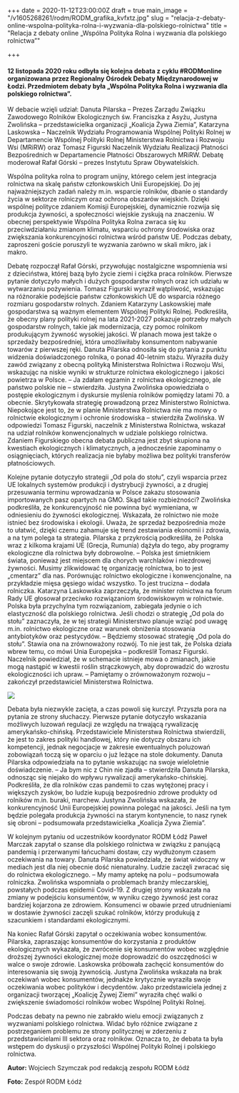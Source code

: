 +++
date = 2020-11-12T23:00:00Z
draft = true
main_image = "/v1605268261/rodm/RODM_grafika_kvfxtz.jpg"
slug = "relacja-z-debaty-online-wspolna-polityka-rolna-i-wyzwania-dla-polskiego-rolnictwa"
title = "Relacja z debaty online „Wspólna Polityka Rolna i wyzwania dla polskiego rolnictwa”"

+++
#### 12 listopada 2020 roku odbyła się kolejna debata z cyklu #RODMonline organizowana przez Regionalny Ośrodek Debaty Międzynarodowej w Łodzi. Przedmiotem debaty była „Wspólna Polityka Rolna i wyzwania dla polskiego rolnictwa”. 

W debacie wzięli udział: Danuta Pilarska – Prezes Zarządu Związku Zawodowego Rolników Ekologicznych św. Franciszka z Asyżu, Justyna Zwolińska – przedstawicielka organizacji „Koalicja Żywa Ziemia”, Katarzyna Laskowska – Naczelnik Wydziału Programowania Wspólnej Polityki Rolnej w Departamencie Wspólnej Polityki Rolnej Ministerstwa Rolnictwa i Rozwoju Wsi (MRiRW) oraz Tomasz Figurski Naczelnik Wydziału Realizacji Płatności Bezpośrednich​ w Departamencie Płatności Obszarowych MRiRW. Debatę moderował Rafał Górski – prezes Instytutu Spraw Obywatelskich.

Wspólna polityka rolna to program unijny, którego celem jest integracja rolnictwa na skalę państw członkowskich Unii Europejskiej. Do jej najważniejszych zadań należy m.in. wsparcie rolników, dbanie o standardy życia w sektorze rolniczym oraz ochrona obszarów wiejskich. Dzięki wspólnej polityce zdaniem Komisji Europejskiej, dynamicznie rozwija się produkcja żywności, a społeczności wiejskie zyskują na znaczeniu. W obecnej perspektywie Wspólna Polityka Rolna zwraca się ku przeciwdziałaniu zmianom klimatu, wsparciu ochrony środowiska oraz zwiększania konkurencyjności rolnictwa wśród państw UE. Podczas debaty, zaproszeni goście poruszyli te wyzwania zarówno w skali mikro, jak i makro.

Debatę rozpoczął Rafał Górski, przywołując nostalgiczne wspomnienia wsi z dzieciństwa, której bazą było życie ziemi i ciężka praca rolników. Pierwsze pytanie dotyczyło małych i dużych gospodarstw rolnych oraz ich udziału w wytwarzaniu pożywienia. Tomasz Figurski wyraził wątpliwość, wskazując na różnorakie podejście państw członkowskich UE do wsparcia różnego rozmiaru gospodarstw rolnych. Zdaniem Katarzyny Laskowskiej małe gospodarstwa są ważnym elementem Wspólnej Polityki Rolnej. Podkreśliła, że obecny plany polityki rolnej na lata 2021-2027 pokazuje potrzeby małych gospodarstw rolnych, takie jak modernizacja, czy pomoc rolnikom produkującym żywność wysokiej jakości. W planach mowa jest także o sprzedaży bezpośredniej, która umożliwiłaby konsumentom nabywanie towarów z pierwszej ręki. Danuta Pilarska odnosiła się do pytania z punktu widzenia doświadczonego rolnika, o ponad 40-letnim stażu. Wyraziła duży zawód związany z obecną polityką Ministerstwa Rolnictwa i Rozwoju Wsi, wskazując na niskie wyniki w strukturze rolnictwa ekologicznego i jakości powietrza w Polsce. – Ja zdałam egzamin z rolnictwa ekologicznego, ale państwo polskie nie – stwierdziła. Justyna Zwolińska opowiedziała o postępie ekologicznym i dyskursie myślenia rolników pomiędzy latami 70. a obecnie. Skrytykowała strategię prowadzoną przez Ministerstwo Rolnictwa. Niepokojące jest to, że w planie Ministerstwa Rolnictwa nie ma mowy o rolnictwie ekologicznym i ochronie środowiska – stwierdziła Zwolińska. W odpowiedzi Tomasz Figurski, naczelnik z Ministerstwa Rolnictwa, wskazał na udział rolników konwencjonalnych w udziale polskiego rolnictwa. Zdaniem Figurskiego obecna debata publiczna jest zbyt skupiona na kwestiach ekologicznych i klimatycznych, a jednocześnie zapominamy o osiągnięciach, których realizacja nie byłaby możliwa bez polityki transferów płatnościowych.

Kolejne pytanie dotyczyło strategii „Od pola do stołu”, czyli wsparcia przez UE lokalnych systemów produkcji i dystrybucji żywności, a z drugiej przesuwania terminu wprowadzania w Polsce zakazu stosowania importowanych pasz opartych na GMO. Skąd takie rozbieżności? Zwolińska podkreśliła, że konkurencyjność nie powinna być wymieniana, w odniesieniu do żywności ekologicznej. Wskazała, że rolnictwo nie może istnieć bez środowiska i ekologii. Uważa, że sprzedaż bezpośrednia może to ułatwić, dzięki czemu zahamuje się trend zestawiania ekonomii i zdrowia, a na tym polega ta strategia. Pilarska z przykrością podkreśliła, że Polska wraz z kilkoma krajami UE (Grecja, Rumunia) dążyła do tego, aby programy ekologiczne dla rolnictwa były dobrowolne. – Polska jest śmietnikiem świata, ponieważ jest miejscem dla chorych warchlaków i niezdrowej żywności. Musimy zlikwidować tę organizację rolnictwa, bo to jest „cmentarz” dla nas. Porównując rolnictwo ekologiczne i konwencjonalne, na przykładzie mięsa gęsiego widać wszystko. To jest trucizna – dodała rolniczka. Katarzyna Laskowska zaprzeczyła, że minister rolnictwa na forum Rady UE głosował przeciwko rozwiązaniom środowiskowym w rolnictwie. Polska była przychylna tym rozwiązaniom, zabiegała jedynie o ich elastyczność dla polskiego rolnictwa. Jeśli chodzi o strategię „Od pola do stołu” zaznaczyła, że w tej strategii Ministerstwo planuje wziąć pod uwagę m.in. rolnictwo ekologiczne oraz warunek obniżenia stosowania antybiotyków oraz pestycydów. – Będziemy stosować strategię „Od pola do stołu”. Stawia ona na zrównoważony rozwój. To nie jest tak, że Polska działa wbrew temu, co mówi Unia Europejska – podkreślił Tomasz Figurski. Naczelnik powiedział, że w schemacie istnieje mowa o zmianach, jakie mogą nastąpić w kwestii roślin strączkowych, aby doprowadzić do wzrostu ekologiczności ich upraw. – Pamiętamy o zrównoważonym rozwoju – zakończył przedstawiciel Ministerstwa Rolnictwa.

![](https://res.cloudinary.com/inspro/image/upload/v1605268623/rodm/Foto_debata_rolna_w3yez3.jpg)

Debata była niezwykle zacięta, a czas powoli się kurczył. Przyszła pora na pytania ze strony słuchaczy. Pierwsze pytanie dotyczyło wskazania możliwych luzowań regulacji ze względu na trwającą rywalizację amerykańsko-chińską. Przedstawiciele Ministerstwa Rolnictwa stwierdzili, że jest to zakres polityki handlowej, który nie dotyczy obszaru ich kompetencji, jednak negocjacje w zakresie ewentualnych poluzowań zobowiązań toczą się w oparciu o już leżące na stole dokumenty. Danuta Pilarska odpowiedziała na to pytanie wskazując na swoje wieloletnie doświadczenie. – Ja bym nic z Chin nie zjadła – stwierdziła Danuta Pilarska, odnosząc się niejako do wpływu rywalizacji amerykańsko-chińskiej. Podkreśliła, że dla rolników czas pandemii to czas wytężonej pracy i większych zysków, bo ludzie kupują bezpośrednio zdrowe produkty od rolników m.in. buraki, marchew. Justyna Zwolińska wskazała, że konkurencyjność Unii Europejskiej powinna polegać na jakości. Jeśli na tym będzie polegała produkcja żywności na starym kontynencie, to nasz rynek się obroni – podsumowała przedstawicielka „Koalicja Żywa Ziemia”.

W kolejnym pytaniu od uczestników koordynator RODM Łódź Paweł Marczak zapytał o szanse dla polskiego rolnictwa w związku z panującą pandemią i przerwanymi łańcuchami dostaw, czy wydłużonym czasem oczekiwania na towary. Danuta Pilarska powiedziała, że świat widoczny w mediach jest dla niej obecnie dość nienaturalny. Ludzie zaczęli zwracać się do rolnictwa ekologicznego. – My mamy aptekę na polu – podsumowała rolniczka. Zwolińska wspomniała o problemach branży mleczarskiej, powstałych podczas epidemii Covid-19. Z drugiej strony wskazała na zmiany w podejściu konsumentów, w wyniku czego żywność jest coraz bardziej kojarzona ze zdrowiem. Konsumenci w obawie przed utrudnieniami w dostawie żywności zaczęli szukać rolników, którzy produkują z szacunkiem i standardami ekologicznymi.

Na koniec Rafał Górski zapytał o oczekiwania wobec konsumentów. Pilarska, zapraszając konsumentów do korzystania z produktów ekologicznych wykazała, że zwrócenie się konsumentów wobec względnie droższej żywności ekologicznej może doprowadzić do oszczędności w walce o swoje zdrowie. Laskowska próbowała zachęcić konsumentów do interesowania się swoją żywnością. Justyna Zwolińska wskazała na brak oczekiwań wobec konsumentów, jednakże krytycznie wyraziła swoje oczekiwania wobec polityków i decydentów. Jako przedstawiciela jednej z organizacji tworzącej „Koalicję Żywej Ziemi” wyraziła chęć walki o zwiększenie świadomości rolników wobec Wspólnej Polityki Rolnej.

Podczas debaty na pewno nie zabrakło wielu emocji związanych z wyzwaniami polskiego rolnictwa. Widać było różnice związane z postrzeganiem problemu ze strony politycznej w zderzeniu z przedstawicielami III sektora oraz rolników. Oznacza to, że debata ta była wstępem do dyskusji o przyszłości Wspólnej Polityki Rolnej i polskiego rolnictwa.

**Autor:** Wojciech Szymczak pod redakcją zespołu RODM Łódź 

**Foto:** Zespół RODM Łódź